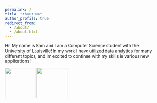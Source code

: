```yaml
---
permalink: /
title: "About Me"
author_profile: true
redirect_from: 
  - /about/
  - /about.html
---
```


Hi! My name is Sam and I am a Computer Science student with the University of Louisville! In my work I have utilized data analytics for many different topics, and im excited to continue with my skills in various new applications!

<p float="middle">
  <img src="/images/IMG_4462.png" width="100" />
  <img src="/images/IMG_4862.png" width="100" /> 
</p>
